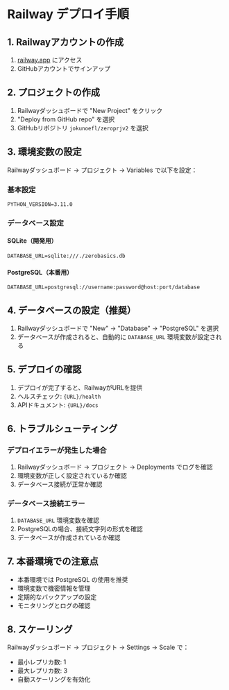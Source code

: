 # Railway デプロイ手順

## 1. Railwayアカウントの作成
1. [railway.app](https://railway.app) にアクセス
2. GitHubアカウントでサインアップ

## 2. プロジェクトの作成
1. Railwayダッシュボードで "New Project" をクリック
2. "Deploy from GitHub repo" を選択
3. GitHubリポジトリ `jokunoefl/zeroprjv2` を選択

## 3. 環境変数の設定
Railwayダッシュボード → プロジェクト → Variables で以下を設定：

### 基本設定
```
PYTHON_VERSION=3.11.0
```

### データベース設定
#### SQLite（開発用）
```
DATABASE_URL=sqlite:///./zerobasics.db
```

#### PostgreSQL（本番用）
```
DATABASE_URL=postgresql://username:password@host:port/database
```

## 4. データベースの設定（推奨）
1. Railwayダッシュボードで "New" → "Database" → "PostgreSQL" を選択
2. データベースが作成されると、自動的に `DATABASE_URL` 環境変数が設定される

## 5. デプロイの確認
1. デプロイが完了すると、RailwayがURLを提供
2. ヘルスチェック: `{URL}/health`
3. APIドキュメント: `{URL}/docs`

## 6. トラブルシューティング

### デプロイエラーが発生した場合
1. Railwayダッシュボード → プロジェクト → Deployments でログを確認
2. 環境変数が正しく設定されているか確認
3. データベース接続が正常か確認

### データベース接続エラー
1. `DATABASE_URL` 環境変数を確認
2. PostgreSQLの場合、接続文字列の形式を確認
3. データベースが作成されているか確認

## 7. 本番環境での注意点
- 本番環境では PostgreSQL の使用を推奨
- 環境変数で機密情報を管理
- 定期的なバックアップの設定
- モニタリングとログの確認

## 8. スケーリング
Railwayダッシュボード → プロジェクト → Settings → Scale で：
- 最小レプリカ数: 1
- 最大レプリカ数: 3
- 自動スケーリングを有効化
